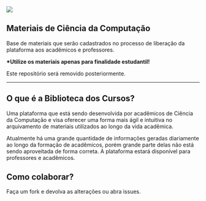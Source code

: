 <img src="https://snag.gy/842qLm.jpg"/>

## Materiais de Ciência da Computação
Base de materiais que serão cadastrados no processo de liberação da plataforma aos acadêmicos e professores.

<b>*Utilize os materiais apenas para finalidade estudantil!</b>

Este repositório será removido posteriormente.

<hr>

## O que é a Biblioteca dos Cursos?

Uma plataforma que está sendo desenvolvida por acadêmicos de Ciência da Computação e visa oferecer uma forma mais ágil e intuitiva no arquivamento de materiais utilizados ao longo da vida acadêmica.

Atualmente há uma grande quantidade de informações geradas diariamente ao longo da formação de acadêmicos, porém grande parte delas não está sendo aproveitada de forma correta. A plataforma estará disponível para professores e acadêmicos.

## Como colaborar?


Faça um fork e devolva as alterações ou abra issues.
